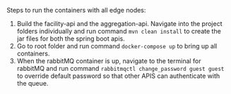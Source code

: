 Steps to run the containers with all edge nodes:

1. Build the facility-api and the aggregation-api. Navigate into the project folders individually and run command `mvn clean install` to create the jar files for both the spring boot apis.
2. Go to root folder and run command `docker-compose up` to bring up all containers.
3. When the rabbitMQ container is up, navigate to the terminal for rabbitMQ and run command `rabbitmqctl change_password guest guest` to override default password so that other APIS can authenticate with the queue.
